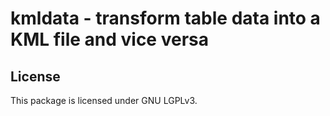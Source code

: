 # kmldata - transform table data into a KML file and vice versa

## License

This package is licensed under GNU LGPLv3.
